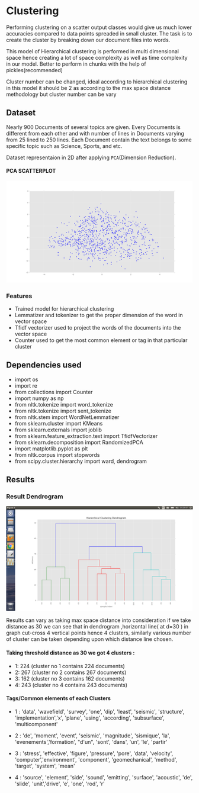 
# Clustering

 Performing clustering on a scatter output classes would give us much lower accuracies compared to data points spreaded in small cluster. The task is to create the cluster by breaking down our document files into words.
 
 This model of Hierarchical clustering is performed in multi dimensional space hence creating a lot of space complexity as well as time complexity in our model. Better to perform in chunks with the help of pickles(recommended)

 Cluster number can be changed, ideal according to hierarchical clustering in this model it should be 2 as according to the max space distance methodology but cluster number can be vary


## Dataset

Nearly 900 Documents of several topics are given. Every Documents is different from each other and with number of lines in Documents varying from 25 lined to 250 lines. Each Document contain the text belongs to some specific topic such as Science, Sports, and etc.


Dataset representaion in 2D after applying `PCA`(Dimension Reduction).

#### PCA SCATTERPLOT

![PCA SCATTERPLOT](https://github.com/rushil83/document_based_clustering/blob/master/pca_scatter_plot.png)


### Features

- Trained model for hierarchical clustering
- Lemmatizer and tokenizer to get the proper dimension of the word in vector space
- Tfidf vectorizer used to project the words of the documents into the vector space
- Counter used to get the most common element or tag in that particular cluster

## Dependencies used

- import os
- import re
- from collections import Counter
- import numpy as np
- from nltk.tokenize import word_tokenize
- from nltk.tokenize import sent_tokenize
- from nltk.stem import WordNetLemmatizer
- from sklearn.cluster import KMeans
- from sklearn.externals import joblib
- from sklearn.feature_extraction.text import TfidfVectorizer
- from sklearn.decomposition import RandomizedPCA
- import matplotlib.pyplot as plt
- from nltk.corpus import stopwords
- from scipy.cluster.hierarchy import ward, dendrogram


## Results

### Result Dendrogram

![DENDROGRAM](https://github.com/rushil83/document_based_clustering/blob/master/result_dendrogram.png)


Results can vary as taking max space distance into consideration if we take distance as 30 we
can see that in dendrogram ,horizontal line( at d=30 ) in graph cut-cross 4 vertical points hence
4 clusters, similarly various number of cluster can be taken depending upon which distance line
chosen.


#### Taking threshold distance as 30 we got 4 clusters :

-  1: 224 (cluster no 1 contains 224 documents)
-  2: 267 (cluster no 2 contains 267 documents)
-  3: 162 (cluster no 3 contains 162 documents) 
-  4: 243 (cluster no 4 contains 243 documents)



#### Tags/Common elements of each Clusters


- 1 : 'data', 'wavefield', 'survey', 'one', 'dip', 'least', 'seismic', 'structure', 'implementation','x', 'plane',        'using', 'according', 'subsurface', 'multicomponent'

- 2 : 'de', 'moment', 'event', 'seismic', 'magnitude', 'sismique', 'la', 'evenements','formation', "d'un", 'sont',        'dans', 'un', 'le', 'partir'

- 3 : 'stress', 'effective', 'figure', 'pressure', 'pore', 'data', 'velocity', 'computer','environment',                  'component', 'geomechanical', 'method', 'target', 'system', 'mean'

- 4 : 'source', 'element', 'side', 'sound', 'emitting', 'surface', 'acoustic', 'de', 'slide', 'unit','drive', 'e',        'one', 'rod', 'r'



